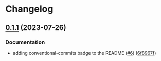 # Changelog

## [0.1.1](https://github.com/carbynestack/nettle/compare/nettle-v0.1.0...nettle-v0.1.1) (2023-07-26)


### Documentation

* adding conventional-commits badge to the README ([#6](https://github.com/carbynestack/nettle/issues/6)) ([6f8967f](https://github.com/carbynestack/nettle/commit/6f8967faaf8d51c9511baed1f5f56354d17faa9a))
